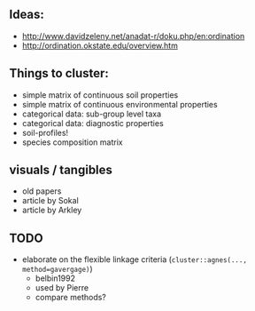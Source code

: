 ## Ideas:
* http://www.davidzeleny.net/anadat-r/doku.php/en:ordination
* http://ordination.okstate.edu/overview.htm

## Things to cluster:
* simple matrix of continuous soil properties
* simple matrix of continuous environmental properties
* categorical data: sub-group level taxa
* categorical data: diagnostic properties
* soil-profiles!
* species composition matrix

## visuals / tangibles
* old papers
* article by Sokal
* article by Arkley

## TODO
* elaborate on the flexible linkage criteria (`cluster::agnes(..., method=gavergage)`)
   - belbin1992
   - used by Pierre
   - compare methods?


